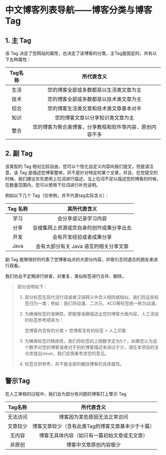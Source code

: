 # 中文博客列表导航——博客分类与博客 Tag

## 1. 主 Tag

该 Tag 决定了您网站的属性，也决定了该博客的分类，主Tag是固定的，共有以下五种属性：

| Tag名称 |                        所代表含义                        |
| :-----: | :------------------------------------------------------: |
|  生活   |          您的博客全部或多数都是以生活类文章为主          |
|  技术   |          您的博客全部或多数都是以技术类文章为主          |
|  综合   |          您的博客生活类文章和技术类文章基本对半          |
|  知识   |             您的博客文章以分享知识类文章为主             |
|  整合   | 您的博客为聚合类博客，分享教程和软件等内容，原创内容不多 |

## 2. 副 Tag

该类型的 Tag 相对比较自由，您可以个性化自定义内容向我们提交，但是请注意，该 Tag 是描述您博客整体，并不是针对特定的某个文章，并且，在您提交的时候，我们建议优先使用上位词进行描述，当上位词不足以描述您的博客的时候，在数量范围内，您可以使用下位词进行补充说明。

例如以下几个 Tag（仅举例，并不代表tag实际含义）：

| Tag 名称 |               其所代表含义               |
| :------: | :--------------------------------------: |
|   学习   |           会分享或记录学习内容           |
|   分享   | 会搜集网上资源或您自身的创作成果分享出去 |
|   开发   |         会有开发经验或者成果分享         |
|   Java   |  会有大部分有关 Java 语言的相关分享文章  |

副 Tag 能够很好的代表了您博客站点的大部分内容，并吸引志同道合的朋友来进行观看。

我们也会不定期进行排查，对重复、类似标签进行合并、删除。

> 部分说明如下：
>
> 1. 部分标签在现代流行语或者汉语释义中含义相同或相似，我们将这些标签归为一类：例如：我们将动漫、二次元、ACG等标签统一称为动漫。
>
> 2. 为确保标签的准确性，即能够准确描述出您的博客大致内容，人工添加的标签参考顺序为：
>
>    您博客内含有的分类  > 您博客含有的标签 > 人工印象
>
> 3. 为确保标签的精炼性，我们将标签的上限数字定为5个，如果您认为这个数字对您的博客或者对于别的博客描述来讲过于少，请在本项目的主仓库提出issue，我们会慎重考虑您的意见。
>
> 4. 标签仅供参考，并不能全部的概括博客的具体属性。

## 警示Tag

在人工审核的过程中，我们会为部分有问题的博客打上警示 Tag

| Tag名称  |                    所代表含义                     |
| :------: | :-----------------------------------------------: |
| 无法访问 |           博客因为某些原因无法正常访问            |
| 文章较少 | 博客文章较少（含有此类Tag的博客文章基本少于十篇） |
| 无内容 | 博客无具体内容（如只有一篇初始文章或无文章） |
|  非原创  |              博客中文章原创内容极少               |
